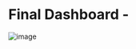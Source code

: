 # Final Dashboard -
![image](https://github.com/user-attachments/assets/52342081-2c1c-4a15-8fb3-b879ba69250f)
